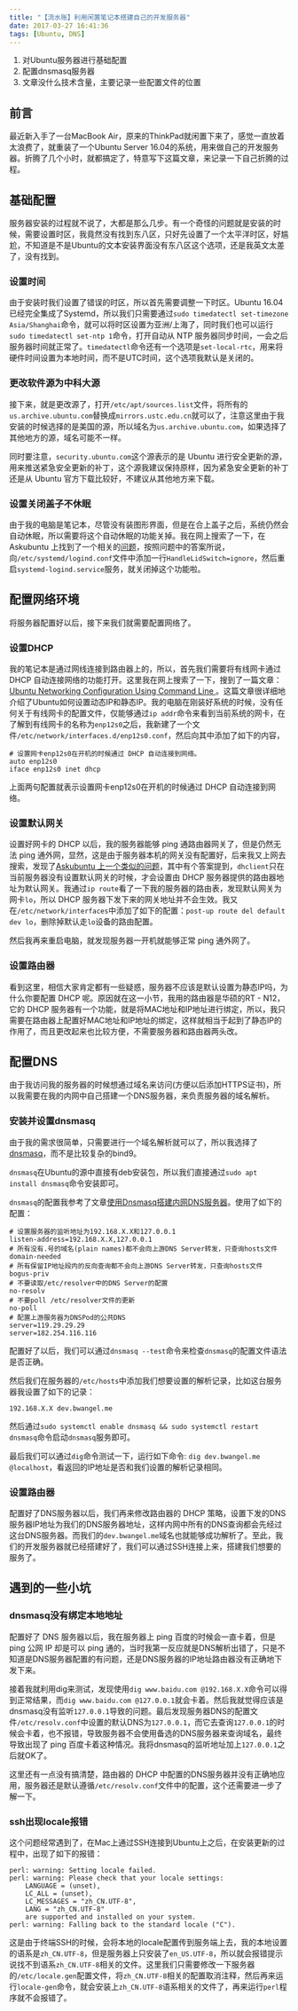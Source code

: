 ```yaml
---
title: "【流水账】利用闲置笔记本搭建自己的开发服务器"
date: 2017-03-27 16:41:36
tags: [Ubuntu, DNS]
---
```


1. 对Ubuntu服务器进行基础配置
2. 配置dnsmasq服务器
3. 文章没什么技术含量，主要记录一些配置文件的位置
<!--more-->

## 前言

最近新入手了一台MacBook Air，原来的ThinkPad就闲置下来了，感觉一直放着太浪费了，就重装了一个Ubuntu Server 16.04的系统，用来做自己的开发服务器。折腾了几个小时，就都搞定了，特意写下这篇文章，来记录一下自己折腾的过程。

## 基础配置

服务器安装的过程就不说了，大都是那么几步。有一个奇怪的问题就是安装的时候，需要设置时区，我竟然没有找到东八区，只好先设置了一个太平洋时区，好尴尬，不知道是不是Ubuntu的文本安装界面没有东八区这个选项，还是我英文太差了，没有找到。

### 设置时间

由于安装时我们设置了错误的时区，所以首先需要调整一下时区。Ubuntu 16.04已经完全集成了Systemd，所以我们只需要通过`sudo timedatectl set-timezone Asia/Shanghai`命令，就可以将时区设置为亚洲/上海了，同时我们也可以运行`sudo timedatectl set-ntp 1`命令，打开自动从 NTP 服务器同步时间，一会之后服务器时间就正常了。`timedatectl`命令还有一个选项是`set-local-rtc`，用来将硬件时间设置为本地时间，而不是UTC时间，这个选项我默认是关闭的。

### 更改软件源为中科大源

接下来，就是更改源了，打开`/etc/apt/sources.list`文件，将所有的`us.archive.ubuntu.com`替换成`mirrors.ustc.edu.cn`就可以了，注意这里由于我安装的时候选择的是美国的源，所以域名为`us.archive.ubuntu.com`，如果选择了其他地方的源，域名可能不一样。

同时要注意，`security.ubuntu.com`这个源表示的是 Ubuntu 进行安全更新的源，用来推送紧急安全更新的补丁，这个源我建议保持原样，因为紧急安全更新的补丁还是从 Ubuntu 官方下载比较好，不建议从其他地方来下载。

### 设置关闭盖子不休眠

由于我的电脑是笔记本，尽管没有装图形界面，但是在合上盖子之后，系统仍然会自动休眠，所以需要将这个自动休眠的功能关掉。我在网上搜索了一下，在 Askubuntu 上找到了一个相关的[问题](http://askubuntu.com/questions/141866/keep-ubuntu-server-running-on-a-laptop-with-the-lid-closed)，按照问题中的答案所说，向`/etc/systemd/logind.conf`文件中添加一行`HandleLidSwitch=ignore`，然后重启`systemd-logind.service`服务，就关闭掉这个功能啦。

## 配置网络环境

将服务器配置好以后，接下来我们就需要配置网络了。

### 设置DHCP

我的笔记本是通过网线连接到路由器上的，所以，首先我们需要将有线网卡通过 DHCP 自动连接网络的功能打开。这里我在网上搜索了一下，搜到了一篇文章：[Ubuntu Networking Configuration Using Command Line ](http://www.ubuntugeek.com/ubuntu-networking-configuration-using-command-line.html)。这篇文章很详细地介绍了Ubuntu如何设置动态IP和静态IP。我的电脑在刚装好系统的时候，没有任何关于有线网卡的配置文件，仅能够通过`ip addr`命令来看到当前系统的网卡，在了解到有线网卡的名称为`enp12s0`之后，我新建了一个文件`/etc/network/interfaces.d/enp12s0.conf`，然后向其中添加了如下的内容，

```
# 设置网卡enp12s0在开机的时候通过 DHCP 自动连接到网络。
auto enp12s0
iface enp12s0 inet dhcp
```

上面两句配置就表示设置网卡enp12s0在开机的时候通过 DHCP 自动连接到网络。

### 设置默认网关

设置好网卡的 DHCP 以后，我的服务器能够 ping 通路由器网关了，但是仍然无法 ping 通外网，显然，这是由于服务器本机的网关没有配置好，后来我又上网去搜索，发现了[Askubuntu 上一个类似的问题](http://askubuntu.com/questions/522420/how-to-get-default-gateway-with-a-dhcp)，其中有个答案提到，`dhclient`只在当前服务器没有设置默认网关的时候，才会设置由 DHCP 服务器提供的路由器地址为默认网关。我通过`ip route`看了一下我的服务器的路由表，发现默认网关为网卡`lo`，所以 DHCP 服务器下发下来的网关地址并不会生效。我又在`/etc/network/interfaces`中添加了如下的配置：`post-up route del default dev lo`，删除掉默认走`lo`设备的路由配置。

然后我再来重启电脑，就发现服务器一开机就能够正常 ping 通外网了。

### 设置路由器

看到这里，相信大家肯定都有一些疑惑，服务器不应该是默认设置为静态IP吗，为什么你要配置 DHCP 呢。原因就在这一小节，我用的路由器是华硕的RT - N12，它的 DHCP 服务器有一个功能，就是将MAC地址和IP地址进行绑定，所以，我只需要在路由器上配置好MAC地址和IP地址的绑定，这样就相当于起到了静态IP的作用了，而且更改起来也比较方便，不需要服务器和路由器两头改。

## 配置DNS

由于我访问我的服务器的时候想通过域名来访问(方便以后添加HTTPS证书)，所以我需要在我的内网中自己搭建一个DNS服务器，来负责服务器的域名解析。

### 安装并设置dnsmasq

由于我的需求很简单，只需要进行一个域名解析就可以了，所以我选择了[dnsmasq](http://www.thekelleys.org.uk/dnsmasq/docs/dnsmasq-man.html)，而不是比较复杂的bind9。

`dnsmasq`在Ubuntu的源中直接有deb安装包，所以我们直接通过`sudo apt install dnsmasq`命令安装即可。

`dnsmasq`的配置我参考了文章[使用Dnsmasq搭建内网DNS服务器](http://cjting.me/misc/2016-08-20-%E4%BD%BF%E7%94%A8Dnsmasq%E6%90%AD%E5%BB%BA%E5%86%85%E7%BD%91DNS%E6%9C%8D%E5%8A%A1%E5%99%A8.html)。使用了如下的配置：

```
# 设置服务器的监听地址为192.168.X.X和127.0.0.1
listen-address=192.168.X.X,127.0.0.1
# 所有没有.号的域名(plain names)都不会向上游DNS Server转发，只查询hosts文件
domain-needed
# 所有保留IP地址段内的反向查询都不会向上游DNS Server转发，只查询hosts文件
bogus-priv
# 不要读取/etc/resolver中的DNS Server的配置
no-resolv
# 不要poll /etc/resolver文件的更新
no-poll
# 配置上游服务器为DNSPod的公共DNS
server=119.29.29.29
server=182.254.116.116
```

配置好了以后，我们可以通过`dnsmasq --test`命令来检查`dnsmasq`的配置文件语法是否正确。

然后我们在服务器的`/etc/hosts`中添加我们想要设置的解析记录，比如这台服务器我设置了如下的记录：

```
192.168.X.X dev.bwangel.me
```

然后通过`sudo systemctl enable dnsmasq && sudo systemctl restart dnsmasq`命令启动`dnsmasq`服务即可。

最后我们可以通过`dig`命令测试一下，运行如下命令: `dig dev.bwangel.me @localhost`，看返回的IP地址是否和我们设置的解析记录相同。

### 设置路由器

配置好了DNS服务器以后，我们再来修改路由器的 DHCP 策略，设置下发的DNS服务器IP地址为我们的DNS服务器地址，这样内网中所有的DNS查询都会先经过这台DNS服务器。而我们的`dev.bwangel.me`域名也就能够成功解析了。至此，我们的开发服务器就已经搭建好了，我们可以通过SSH连接上来，搭建我们想要的服务了。

## 遇到的一些小坑

### dnsmasq没有绑定本地地址

配置好了 DNS 服务器以后，我在服务器上 ping 百度的时候会一直卡着，但是 ping 公网 IP 却是可以 ping 通的，当时我第一反应就是DNS解析出错了，只是不知道是DNS服务器配置的有问题，还是DNS服务器的IP地址路由器没有正确地下发下来。

接着我就利用dig来测试，发现使用`dig www.baidu.com @192.168.X.X`命令可以得到正常结果，而`dig www.baidu.com @127.0.0.1`就会卡着。然后我就觉得应该是dnsmasq没有监听`127.0.0.1`导致的问题。最后发现服务器DNS的配置文件`/etc/resolv.conf`中设置的默认DNS为`127.0.0.1`，而它去查询`127.0.0.1`的时候会卡着，也不报错，导致服务器不会使用备选的DNS服务器来查询域名，最终导致出现了 ping 百度卡着这种情况。我将dnsmasq的监听地址加上`127.0.0.1`之后就OK了。

这里还有一点没有搞清楚，路由器的 DHCP 中配置的DNS服务器并没有正确地应用，服务器还是默认遵循`/etc/resolv.conf`文件中的配置，这个还需要进一步了解一下。

### ssh出现locale报错

这个问题经常遇到了，在Mac上通过SSH连接到Ubuntu上之后，在安装更新的过程中，出现了如下的报错：

```
perl: warning: Setting locale failed.
perl: warning: Please check that your locale settings:
    LANGUAGE = (unset),
    LC_ALL = (unset),
    LC_MESSAGES = "zh_CN.UTF-8",
    LANG = "zh_CN.UTF-8"
    are supported and installed on your system.
perl: warning: Falling back to the standard locale ("C").
```

这是由于终端SSH的时候，会将本地的locale配置传到服务端上去，我的本地设置的语系是`zh_CN.UTF-8`，但是服务器上只安装了`en_US.UTF-8`，所以就会报错提示说找不到语系`zh_CN.UTF-8`相关的文件。这里我们只需要修改一下服务器的`/etc/locale.gen`配置文件，将`zh_CN.UTF-8`相关的配置取消注释，然后再来运行`locale-gen`命令，就会安装上`zh_CN.UTF-8`语系相关的文件了，再来运行`perl`程序就不会报错了。
